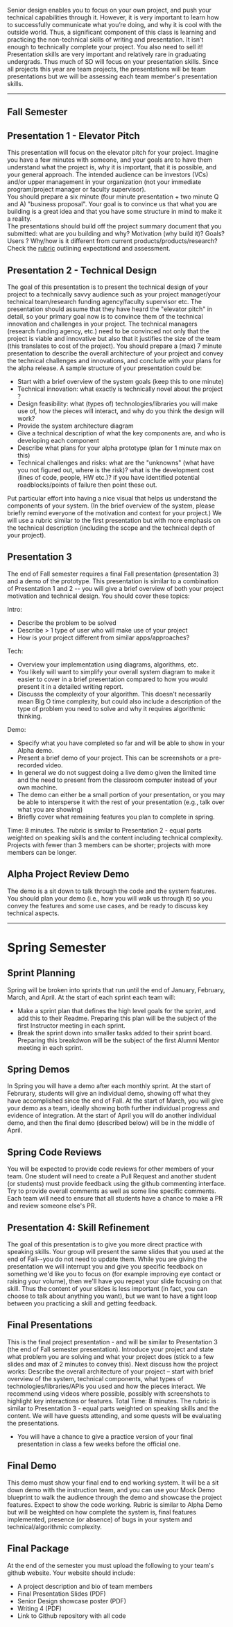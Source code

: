 Senior design enables you to focus on your own project, and push your technical capabilities through it. However, it is very important to learn how to successfully communicate what you’re doing, and why it is cool with the outside world. Thus, a significant component of this class is learning and practicing the non-technical skills of writing and presentation.
It isn’t enough to technically complete your project. You also need to sell it! Presentation skills are very important and relatively rare in graduating undergrads. Thus much of SD will focus on your presentation skills.
Since all projects this year are team projects, the presentations will be team presentations but we will be assessing each team member's presentation skills.

---

## Fall Semester

## Presentation 1 - Elevator Pitch  ##
This presentation will focus on the elevator pitch for your project. Imagine you have a few minutes with someone, and your goals are to have them understand what the project is, why it is important, that it is possible, and your general approach. The intended audience can be investors (VCs) and/or upper management in your organization (not your immediate program/project manager or faculty supervisor).  
You should prepare a six minute (four minute presentation + two minute Q and A) "business proposal". Your goal is to convince us that what you are building is a great idea and that you have some structure in mind to make it a reality.  
The presentations should build off the project summary document that you submitted: what are you building and why? Motivation (why build it)? Goals? Users ? Why/how is it different from current products/products/research? Check the [rubric](Presentations-Rubric.pdf) outlining expectationd and assessment.


## Presentation 2 - Technical Design ##
The goal of this presentation is to present the technical design of your project to a technically savvy audience such as your project manager/your technical team/research funding agency/faculty supervisor etc. The presentation should assume that they have heard the "elevator pitch" in detail, so your primary goal now is to convince them of the technical innovation and challenges in your project. The technical managers (research funding agency, etc.) need to be convinced not only that the project is viable and innovative but also that it justifies the size of the team (this translates to cost of the project).
You should prepare a (max) 7 minute presentation to describe the overall architecture of your project and convey the technical challenges and innovations, and conclude with your plans for the alpha release. A sample structure of your presentation could be:
- Start with a brief overview of the system goals (keep this to one minute)
- Technical innovation: what exactly is technically novel about the project ? 
- Design feasibility: what (types of) technologies/libraries you will make use of, how the pieces will interact, and why do you think the design will work?
- Provide the system architecture diagram
- Give a technical description of what the key components are, and who is developing each component
- Describe what plans for your alpha prototype (plan for 1 minute max on this)
- Technical challenges and risks: what are the "unknowns" (what have you not figured out, where is the risk)? what is the development cost (lines of code, people, HW etc.)? if you have identified potential roadblocks/points of failure then point these out. 

Put particular effort into having a nice visual that helps us understand the components of your system. (In the brief overview of the system, please briefly remind everyone of the motivation and context for your project.) We will use a rubric similar to the first presentation but with more emphasis on the technical description (including the scope and the technical depth of your project).

## Presentation 3  ##
The end of Fall semester requires a final Fall presentation (presentation 3) and a demo of the prototype.
This presentation is similar to a combination of Presentation 1 and 2 -- you will give a brief overview of both your project motivation and technical design. You should cover these topics:

Intro:
 - Describe the problem to be solved
 - Describe > 1 type of user who will make use of your project
 - How is your project different from similar apps/approaches?

Tech:
 - Overview your implementation using diagrams, algorithms, etc. 
 - You likely will want to simplify your overall system diagram to make it easier to cover in a brief presentation compared to how you would present it in a detailed writing report.
 - Discusss the complexity of your algorithm. This doesn't necessarily mean Big O time complexity, but could also include a description of the type of problem you need to solve and why it requires algorithmic thinking.

Demo:
 - Specify what you have completed so far and will be able to show in your Alpha demo.
 - Present a brief demo of your project. This can be screenshots or a pre-recorded video. 
 - In general we do not suggest doing a live demo given the limited time and the need to present from the classroom computer instead of your own machine.
 - The demo can either be a small portion of your presentation, or you may be able to intersperse it with the rest of your presentation (e.g., talk over what you are showing)
 - Briefly cover what remaining features you plan to complete in spring.

Time: 8 minutes.  The rubric is similar to Presentation 2 - equal parts weighted on speaking skills and the content including technical complexity. Projects with fewer than 3 members can be shorter; projects with more members can be longer.

## Alpha Project Review Demo ##
The demo is a sit down to talk through the code and the system features. You should plan your demo (i.e., how you will walk us through it) so you convey the features and some use cases, and be ready to discuss key technical aspects.

---

# Spring Semester

## Sprint Planning ##
Spring will be broken into sprints that run until the end of January, February, March, and April. At the start of each sprint each team will:
 - Make a sprint plan that defines the high level goals for the sprint, and add this to their Readme. Preparing this plan will be the subject of the first Instructor meeting in each sprint.
 - Break the sprint down into smaller tasks added to their sprint board. Preparing this breakdwon will be the subject of the first Alumni Mentor meeting in each sprint.

## Spring Demos
In Spring you will have a demo after each monthly sprint. At the start of Februrary, students will give an individual demo, showing off what they have accomplished since the end of Fall. At the start of March, you will give your demo as a team, ideally showing both further individual progress and evidence of integration. At the start of April you will do another individual demo, and then the final demo (described below) will be in the middle of April.

## Spring Code Reviews
You will be expected to provide code reviews for other members of your team. One student will need to create a Pull Request and another student (or students) must provide feedback using the github commenting interface. Try to provide overall comments as well as some line specific comments. Each team will need to ensure that all students have a chance to make a PR and review someone else's PR.

## Presentation 4: Skill Refinement ##
The goal of this presentation is to give you more direct practice with speaking skills. Your group will present the same slides that you used at the end of Fall--you do not need to update them. While you are giving the presentation we will interrupt you and give you specific feedback on something we'd like you to focus on (for example improving eye contact or raising your volume), then we'll have you repeat your slide focusing on that skill. Thus the content of your slides is less important (in fact, you can choose to talk about anything you want), but we want to have a tight loop between you practicing a skill and getting feedback.

<!-- ## Beta Project Review Demo ##
This demo is a sit down demo to assess progress since the Alpha demo. The demo will be assessed based on the progress since the alpha demo, how you have addressed the feedback (questions and suggestions) fron the alpha demo, and clear specification of the steps needed to provide an end to end working system (with all components integrated).

## Demo 3: Preliminary Prototype ##
This is a demo of an "almost completed" project. We will assess whether you have a end to end working system, with all components integrated, and if all project features (as discussed during Alpha and Beta demos) are implemented. The projects should have a near final user interface. After this demo, the goal should be to carry out more testing, debugging and cleaning up the UI based on the feedback you will receive. Grading will take into account the technical complexity of the project. -->

<!-- ## Mock 100% Demo ##
The mock demo will be more like a presentation to the instruction team; it will serve as the blueprint for your demo, and your final project features. You should walk the audience through what you will demo - how the project looks to the user, how user interacts with it, features you will implement and demonstrate, and what architectural details you will demonstrate or discuss.  -->

## Final Presentations ##
This is the final project presentation - and will be similar to Presentation 3 (the end of Fall semester presentation). Introduce your project and state what problem you are solving and what your project does (stick to a few slides and max of 2 minutes to convey this). Next discuss how the project works: Describe the overall architecture of your project – start with brief overview of the system, technical components, what types of technologies/libraries/APIs you used and how the pieces interact. We recommend using videos where possible, possibly with screenshots to highlight key interactions or features. Total Time: 8 minutes. The rubric is similar to Presentation 3 - equal parts weighted on speaking skills and the content. We will have guests attending, and some quests will be evaluating the presentations.
  - You will have a chance to give a practice version of your final presentation in class a few weeks before the official one.

## Final Demo ##
This demo must show your final end to end working system. It will be a sit down demo with the instruction team, and you can use your Mock Demo blueprint to walk the audience through the demo and showcase the project features. Expect to show the code working. Rubric is similar to Alpha Demo but will be weighted on how complete the system is, final features implemented, presence (or absence) of bugs in your system and technical/algorithmic complexity.


## Final Package ##
At the end of the semester you must upload the following to your team's github website. Your website should include:
  - A project description and bio of team members
  - Final Presentation Slides (PDF)
  - Senior Design showcase poster (PDF)
  - Writing 4 (PDF) 
  - Link to Github repository with all code
